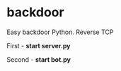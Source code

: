 # backdoor
Easy backdoor Python. Reverse TCP

First - **start server.py**

Second - **start bot.py**
